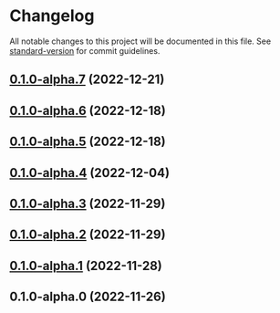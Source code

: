 # Changelog

All notable changes to this project will be documented in this file. See [standard-version](https://github.com/conventional-changelog/standard-version) for commit guidelines.

## [0.1.0-alpha.7](https://github.com/hidekatsu-izuno/elder-sql/compare/v0.1.0-alpha.6...v0.1.0-alpha.7) (2022-12-21)

## [0.1.0-alpha.6](https://github.com/hidekatsu-izuno/elder-sql/compare/v0.1.0-alpha.5...v0.1.0-alpha.6) (2022-12-18)

## [0.1.0-alpha.5](https://github.com/hidekatsu-izuno/elder-sql/compare/v0.1.0-alpha.4...v0.1.0-alpha.5) (2022-12-18)

## [0.1.0-alpha.4](https://github.com/hidekatsu-izuno/elder-sql/compare/v0.1.0-alpha.3...v0.1.0-alpha.4) (2022-12-04)

## [0.1.0-alpha.3](https://github.com/hidekatsu-izuno/elder-sql/compare/v0.1.0-alpha.2...v0.1.0-alpha.3) (2022-11-29)

## [0.1.0-alpha.2](https://github.com/hidekatsu-izuno/elder-sql/compare/v0.1.0-alpha.1...v0.1.0-alpha.2) (2022-11-29)

## [0.1.0-alpha.1](https://github.com/hidekatsu-izuno/elder-sql/compare/v0.1.0-alpha.0...v0.1.0-alpha.1) (2022-11-28)

## 0.1.0-alpha.0 (2022-11-26)
